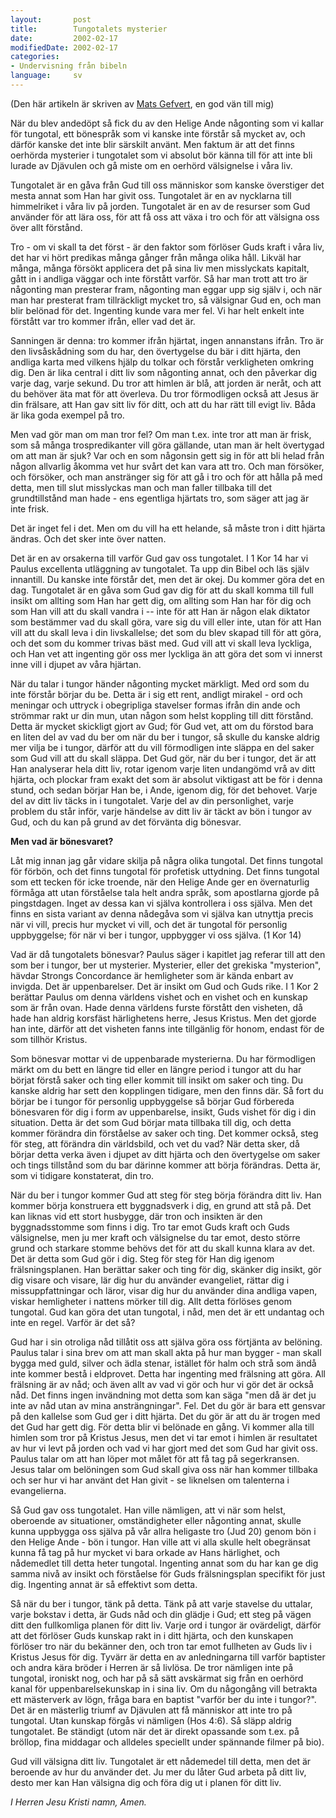 ```yaml
---
layout:       post
title:        Tungotalets mysterier
date:         2002-02-17
modifiedDate: 2002-02-17
categories:
- Undervisning från bibeln
language:     sv
---
```

(Den här artikeln är skriven av <a
href="mailto:mats@visionutv.se">Mats Gefvert</a>, en god vän till
mig)

När du blev andedöpt så fick du av den Helige Ande
någonting som vi kallar för tungotal, ett bönespråk som vi kanske inte
förstår så
mycket av, och därför kanske det inte blir särskilt
använt. Men faktum är att det finns oerhörda mysterier i tungotalet
som vi absolut bör känna till för att inte bli lurade av Djävulen och
gå miste om en oerhörd välsignelse i våra liv. 

Tungotalet är en
gåva från Gud till oss människor som kanske
överstiger det mesta
annat som Han har givit oss.  Tungotalet är en av
nycklarna till
himmelriket i våra liv på jorden. Tungotalet är en av
de resurser
som Gud använder för att lära oss, för att få oss att växa
i tro
och för att välsigna oss över allt förstånd.

Tro - om vi skall
ta det först - är den faktor som förlöser Guds kraft
i våra liv,
det har vi hört predikas många gånger från många olika
håll.
Likväl har många, många försökt applicera det på sina liv
men
misslyckats kapitalt, gått in i andliga väggar och inte
förstått
varför. Så har man trott att tro är någonting man
presterar fram,
någonting man eggar upp sig själv i, och när man
har presterat fram
tillräckligt mycket tro, så välsignar Gud en,
och man blir belönad för
det. Ingenting kunde vara mer fel. Vi har
helt enkelt inte förstått
var tro kommer ifrån, eller vad det
är.

Sanningen är denna: tro kommer ifrån hjärtat, ingen
annanstans
ifrån. Tro är den livsåskådning som du har, den
övertygelse du bär i
ditt hjärta, den andliga karta med vilkens
hjälp du tolkar och förstår
verkligheten omkring dig. Den är lika
central i ditt liv som någonting
annat, och den påverkar dig varje
dag, varje sekund.  Du tror att
himlen är blå, att jorden är neråt,
och att du behöver äta mat för att
överleva. Du tror förmodligen
också att Jesus är din frälsare, att Han
gav sitt liv för ditt, och
att du har rätt till evigt liv. Båda är
lika goda exempel på
tro.

Men vad gör man om man tror fel? Om man t.ex. inte tror
att man är
frisk, som så många trospredikanter vill göra gällande,
utan man är
helt övertygad om att man är sjuk? Var och en som
någonsin gett sig in
för att bli helad från någon allvarlig åkomma
vet hur svårt det kan
vara att tro. Och man försöker, och försöker,
och man anstränger sig
för att gå i tro och för att hålla på med
detta, men till slut
misslyckas man och man faller tillbaka till
det grundtillstånd man
hade - ens egentliga hjärtats tro, som säger
att jag är inte frisk.

Det är inget fel i det. Men om du vill
ha ett helande, så måste tron i
ditt hjärta ändras. Och det sker
inte över natten.

Det är en av orsakerna till varför Gud gav
oss tungotalet. I 1 Kor 14
har vi Paulus excellenta utläggning av
tungotalet. Ta upp din Bibel
och läs själv innantill. Du kanske
inte förstår det, men det är
okej. Du kommer göra det en
dag. Tungotalet är en gåva som Gud gav dig
för att du skall komma
till full insikt om allting som Han har gett
dig, om allting som
Han har för dig och som Han vill att du skall
vandra i -- inte för
att Han är någon elak diktator som bestämmer vad
du skall göra,
vare sig du vill eller inte, utan för att Han vill att
du skall
leva i din livskallelse; det som du blev skapad till för att
göra,
och det som du kommer trivas bäst med. Gud vill att vi skall
leva
lyckliga, och Han vet att ingenting gör oss mer lyckliga än
att
göra det som vi innerst inne vill i djupet av våra
hjärtan.

När du talar i tungor händer någonting mycket
märkligt. Med ord som du
inte förstår börjar du be. Detta är i sig
ett rent, andligt mirakel -
ord och meningar och uttryck i
obegripliga stavelser formas ifrån din
ande och strömmar rakt ur
din mun, utan någon som helst koppling till
ditt förstånd.  Detta
är mycket skickligt gjort av Gud; för Gud vet,
att om du förstod
bara en liten del av vad du ber om när du ber i
tungor, så skulle
du kanske aldrig mer vilja be i tungor, därför att
du vill
förmodligen inte släppa en del saker som Gud vill att du
skall
släppa. Det Gud gör, när du ber i tungor, det är att Han
analyserar
hela ditt liv, rotar igenom varje liten undangömd vrå av
ditt hjärta,
och plockar fram exakt det som är absolut viktigast
att be för i denna
stund, och sedan börjar Han be, i Ande, igenom
dig, för det
behovet. Varje del av ditt liv täcks in i
tungotalet. Varje del av din
personlighet, varje problem du står
inför, varje händelse av ditt liv
är täckt av bön i tungor av Gud,
och du kan på grund av det förvänta
dig
bönesvar.

<strong>Men vad är bönesvaret?</strong>

Låt
mig innan jag går vidare skilja på några olika tungotal. Det
finns
tungotal för förbön, och det finns tungotal för
profetisk
uttydning. Det finns tungotal som ett tecken för icke
troende, när den
Helige Ande ger en övernaturlig förmåga att utan
förståelse tala helt
andra språk, som apostlarna gjorde på
pingstdagen. Inget av dessa kan
vi själva kontrollera i oss
själva. Men det finns en sista variant av
denna nådegåva som vi
själva kan utnyttja precis när vi vill, precis
hur mycket vi vill,
och det är tungotal för personlig uppbyggelse; för
när vi ber i
tungor, uppbygger vi oss själva. (1 Kor 14)

Vad är då
tungotalets bönesvar? Paulus säger i kapitlet jag referar
till att
den som ber i tungor, ber ut mysterier. Mysterier, eller
det
grekiska "mysterion", hävdar Strongs Concordance är
hemligheter som är
kända enbart av invigda. Det är
uppenbarelser. Det är insikt om Gud
och Guds rike. I 1 Kor 2
berättar Paulus om denna världens vishet och
en vishet och en
kunskap som är från ovan. Hade denna världens furste
förstått den
visheten, då hade han aldrig korsfäst härlighetens herre,
Jesus
Kristus. Men det gjorde han inte, därför att det visheten
fanns
inte tillgänlig för honom, endast för de som tillhör
Kristus.

Som bönesvar mottar vi de uppenbarade mysterierna. Du
har förmodligen
märkt om du bett en längre tid eller en längre
period i tungor att du
har börjat förstå saker och ting eller
kommit till insikt om saker och
ting. Du kanske aldrig har sett den
kopplingen tidigare, men den finns
där. Så fort du börjar be i
tungor för personlig uppbyggelse så börjar
Gud förbereda bönesvaren
för dig i form av uppenbarelse, insikt, Guds
vishet för dig i din
situation. Detta är det som Gud börjar mata
tillbaka till dig, och
detta kommer förändra din förståelse av saker
och ting. Det kommer
också, steg för steg, att förändra din
världsbild, och vet du vad?
När detta sker, då börjar detta verka även
i djupet av ditt hjärta
och den övertygelse om saker och tings
tillstånd som du bar därinne
kommer att börja förändras. Detta är, som
vi tidigare konstaterat,
din tro.

När du ber i tungor kommer Gud att steg för steg börja
förändra ditt
liv.  Han kommer börja konstruera ett byggnadsverk i
dig, en grund att
stå på.  Det kan liknas vid ett stort husbygge,
där tron och insikten
är den byggnadsstomme som finns i dig. Tro
tar emot Guds kraft och
Guds välsignelse, men ju mer kraft och
välsignelse du tar emot, desto
större grund och starkare stomme
behövs det för att du skall kunna
klara av det.  Det är detta som
Gud gör i dig. Steg för steg för Han
dig igenom
frälsningsplanen. Han berättar saker och ting för dig,
skänker dig
insikt, gör dig visare och visare, lär dig hur du
använder
evangeliet, rättar dig i missuppfattningar och läror,
visar dig hur du
använder dina andliga vapen, viskar hemligheter i
nattens mörker till
dig. Allt detta förlöses genom tungotal. Gud
kan göra det utan
tungotal, i nåd, men det är ett undantag och inte
en regel. Varför är
det så?

Gud har i sin otroliga nåd
tillåtit oss att själva göra oss förtjänta
av belöning. Paulus
talar i sina brev om att man skall akta på hur man
bygger - man
skall bygga med guld, silver och ädla stenar, istället
för halm och
strå som ändå inte kommer bestå i eldprovet. Detta har
ingenting
med frälsning att göra. All frälsning är av nåd; och även
allt av
vad vi gör och hur vi gör det är också nåd. Det finns
ingen
invändning mot detta som kan säga "men då är det ju inte av
nåd utan
av mina ansträngningar". Fel.  Det du gör är bara ett
gensvar på den
kallelse som Gud ger i ditt hjärta.  Det du gör är
att du är trogen
med det Gud har gett dig. För detta blir vi
belönade en gång. Vi
kommer alla till himlen som tror på Kristus
Jesus, men det vi tar emot
i himlen är resultatet av hur vi levt på
jorden och vad vi har gjort
med det som Gud har givit oss. Paulus
talar om att han löper mot målet
för att få tag på
segerkransen. Jesus talar om belöningen som Gud
skall giva oss när
han kommer tillbaka och ser hur vi har använt det
Han givit - se
liknelsen om talenterna i evangelierna.

Så Gud gav oss
tungotalet. Han ville nämligen, att vi när som helst,
oberoende av
situationer, omständigheter eller någonting annat, skulle
kunna
uppbygga oss själva på vår allra heligaste tro (Jud 20) genom
bön i
den Helige Ande - bön i tungor. Han ville att vi alla skulle
helt
obegränsat kunna få tag på hur mycket vi bara orkade av
Hans
härlighet, och nådemedlet till detta heter tungotal. Ingenting
annat
som du har kan ge dig samma nivå av insikt och förståelse för
Guds
frälsningsplan specifikt för just dig. Ingenting annat är så
effektivt
som detta.

Så när du ber i tungor, tänk på
detta. Tänk på att varje stavelse du
uttalar, varje bokstav i
detta, är Guds nåd och din glädje i Gud; ett
steg på vägen ditt den
fullkomliga planen för ditt liv. Varje ord i
tungor är ovärdeligt,
därför att det förlöser Guds kunskap rakt in i
ditt hjärta, och den
kunskapen förlöser tro när du bekänner den, och
tron tar emot
fullheten av Guds liv i Kristus Jesus för dig. Tyvärr är
detta en
av anledningarna till varför baptister och andra kära bröder
i
Herren är så livlösa. De tror nämligen inte på tungotal,
ironiskt
nog, och har på så sätt avskärmat sig från en oerhörd
kanal för
uppenbarelsekunskap in i sina liv. Om du någongång vill
betrakta ett
mästerverk av lögn, fråga bara en baptist "varför ber
du inte i
tungor?". Det är en mästerlig triumf av Djävulen att få
människor att
inte tro på tungotal. Utan kunskap förgås vi nämligen
(Hos 4:6). Så
släpp aldrig tungotalet. Be ständigt (utom när det är
direkt opassande
som t.ex. på bröllop, fina middagar och alldeles
speciellt under
spännande filmer på bio).

Gud vill välsigna
ditt liv. Tungotalet är ett nådemedel till detta,
men det är
beroende av hur du använder det. Ju mer du låter Gud arbeta
på ditt
liv, desto mer kan Han välsigna dig och föra dig ut i planen
för
ditt liv.

<em>I Herren Jesu Kristi
namn,
Amen.</em>
